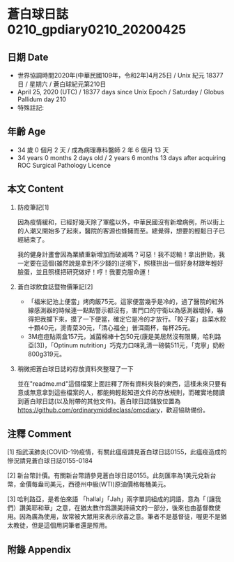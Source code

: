[_metadata_:encoding]: - "utf-8"
[_metadata_:fileformat]: - "markdown"
[_metadata_:MIME_type]: - "text/plain"
[_metadata_:markdown_version]: - "commonmark version 0.29"
[_metadata_:markdown_spec]: - "https://spec.commonmark.org/0.29/"

# 蒼白球日誌0210_gpdiary0210_20200425 #

## 日期 Date ##

* 世界協調時間2020年(中華民國109年，令和2年)4月25日 / Unix 紀元 18377 日 / 星期六 / 蒼白球紀元第210日
* April 25, 2020 (UTC) / 18377 days since Unix Epoch / Saturday / Globus Pallidum day 210
* 特殊註記:

## 年齡 Age ##

* 34 歲 0 個月 2 天 / 成為病理專科醫師 2 年 6 個月 13 天
* 34 years 0 months 2 days old / 2 years 6 months 13 days after acquiring ROC Surgical Pathology Licence

## 本文 Content ##

1. 防疫筆記[1]

    因為疫情緩和，已經好幾天除了軍艦以外，中華民國沒有新增病例，所以街上的人潮又開始多了起來，醫院的客源也蜂擁而至。總覺得，想要的輕鬆日子已經結束了。

    我的健身計畫會因為業績重新增加而破滅嗎？可惡！我不認輸！拿出拚勁，我一定要在這個(雖然說是拿到不少錢的)逆境下，照樣拚出一個好身材跟年輕好臉蛋，並且照樣把研究做好！哼！我要克服命運！

2. 蒼白球飲食誌暨物價筆記[2]

    * 「福米記池上便當」烤肉飯75元。這家便當幾乎是冷的，過了醫院的紅外線感測器的時候連一點點警示都沒有，害門口的守衛以為感測器壞掉，嚇得把我攔下來，摸了一下便當，確定它是冷的才放行。「餃子宴」韭菜水餃十顆40元，燙青菜30元，「清心福全」普洱兩杯，每杯25元。
    * 3M痘痘貼兩盒157元，滅菌棉棒十包50元(康是美居然沒有限購，哈利路亞[3])，「Optinum nutrition」巧克力口味乳清一磅裝511元，「克寧」奶粉800g319元。

3. 稍微把蒼白球日誌的存放資料夾整理了一下

    並在"readme.md"這個檔案上面註釋了所有資料夾裝的東西，這樣未來只要有意或無意拿到這些檔案的人，都能夠輕鬆知道文件的存放規則，而確實地閱讀到蒼白球日誌(以及附帶的其他文件)。蒼白球日誌儲放位置為<https://github.com/ordinarymiddleclass/omcdiary>，歡迎協助備份。

## 注釋 Comment ##

[1] 指武漢肺炎(COVID-19)疫情，有關此瘟疫請見蒼白球日誌0155，此瘟疫造成的慘況請見蒼白球日誌0155-0184

[2] 新台幣計價。有關新台幣請參見蒼白球日誌0155。此刻匯率為1美元兌新台幣，金價每盎司美元，西德州中級(WTI)原油價格每桶美元。

[3] 哈利路亞，是希伯來語 「hallal‎」「Jah‎」兩字單詞組成的詞語，意為「（讓我們）讚美耶和華」之意，在猶太教作爲讚美詩禱文的一部分，後來也由基督教使用。因為廣為使用，故常被大眾用來表示欣喜之意。筆者不是基督徒，喔更不是猶太教徒，但是這個用詞筆者還是照用。

## 附錄 Appendix ##

